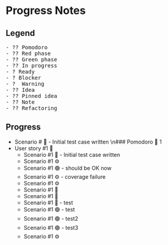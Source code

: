 # Progress Notes

## Legend

<pre>
- ?? Pomodoro
- ?? Red phase
- ?? Green phase
- ?? In progress
- ? Ready
- ? Blocker
- ?  Warning
- ?? Idea
- ?? Pinned idea
- ?? Note
- ?? Refactoring
</pre>

## Progress
  - Scenario # 🔴 - Initial test case written
\n### Pomodoro 🍅 1
- User story #1 🚧
  - Scenario #1 🔴 - Initial test case written
  - Scenario #1 ⚙
  - Scenario #1 🟢 - should be OK now
  - Scenario #1 ⚙ - coverage failure
  - Scenario #1 ⚙
  - Scenario #1 🔴
  - Scenario #1 🔴
  - Scenario #1 🔴 - test
  - Scenario #1 🟢 - test
  - Scenario #1 🟢 - test2
  - Scenario #1 🟢 - test3
  - Scenario #1 ⚙
